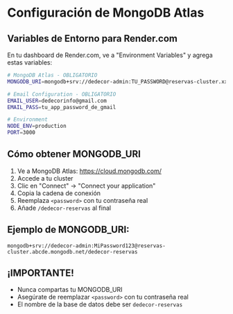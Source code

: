 # Configuración de MongoDB Atlas

## Variables de Entorno para Render.com

En tu dashboard de Render.com, ve a "Environment Variables" y agrega estas variables:

```bash
# MongoDB Atlas - OBLIGATORIO
MONGODB_URI=mongodb+srv://dedecor-admin:TU_PASSWORD@reservas-cluster.xxxxx.mongodb.net/dedecor-reservas

# Email Configuration - OBLIGATORIO
EMAIL_USER=dedecorinfo@gmail.com
EMAIL_PASS=tu_app_password_de_gmail

# Environment
NODE_ENV=production
PORT=3000
```

## Cómo obtener MONGODB_URI

1. Ve a MongoDB Atlas: https://cloud.mongodb.com/
2. Accede a tu cluster
3. Clic en "Connect" → "Connect your application"
4. Copia la cadena de conexión
5. Reemplaza `<password>` con tu contraseña real
6. Añade `/dedecor-reservas` al final

## Ejemplo de MONGODB_URI:
```
mongodb+srv://dedecor-admin:MiPassword123@reservas-cluster.abcde.mongodb.net/dedecor-reservas
```

## ¡IMPORTANTE!
- Nunca compartas tu MONGODB_URI
- Asegúrate de reemplazar `<password>` con tu contraseña real
- El nombre de la base de datos debe ser `dedecor-reservas` 